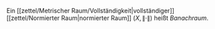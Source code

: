 Ein [[zettel/Metrischer Raum/Vollständigkeit|vollständiger]] [[zettel/Normierter Raum|normierter Raum]] $(X, \| \cdot \|)$ heißt *Banachraum*.
